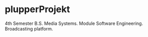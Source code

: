 # plupperProjekt
4th Semester B.S. Media Systems. Module Software Engineering. Broadcasting platform.
